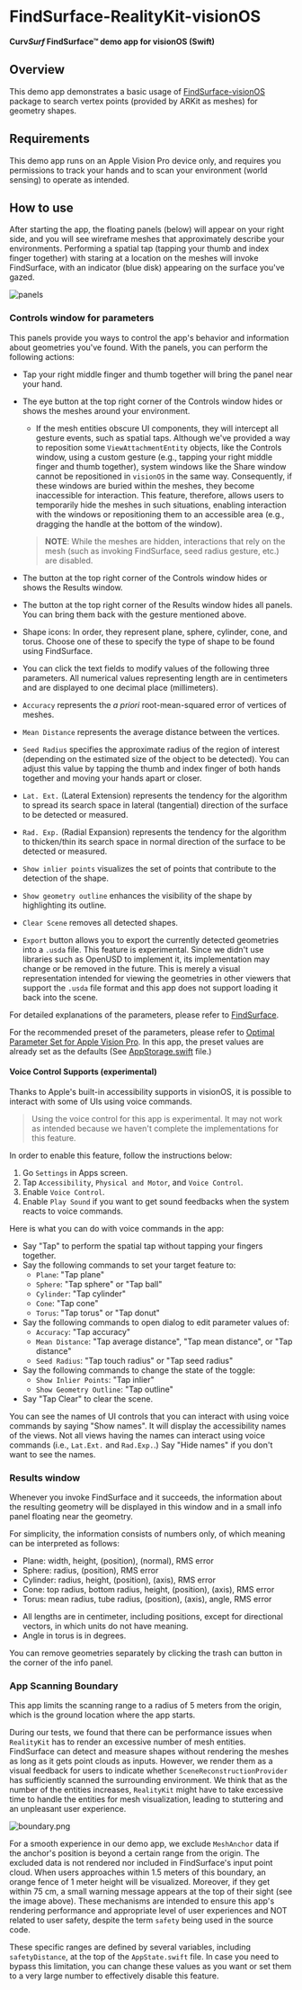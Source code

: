 # FindSurface-RealityKit-visionOS

**Curv*Surf* FindSurface™ demo app for visionOS (Swift)**

## Overview

This demo app demonstrates a basic usage of [FindSurface-visionOS](https://github.com/CurvSurf/FindSurface-visionOS/tree/main) package to search vertex points (provided by ARKit as meshes) for geometry shapes.

## Requirements

This demo app runs on an Apple Vision Pro device only, and requires you permissions to track your hands and to scan your environment (world sensing) to operate as intended.

## How to use

After starting the app, the floating panels (below) will appear on your right side, and you will see wireframe meshes that approximately describe your environments. Performing a spatial tap (tapping your thumb and index finger together) with staring at a location on the meshes will invoke FindSurface, with an indicator (blue disk) appearing on the surface you've gazed.

![panels](images/panels.png)

### Controls window for parameters

This panels provide you ways to control the app's behavior and information about geometries you've found. With the panels, you can perform the following actions:

- Tap your right middle finger and thumb together will bring the panel near your hand.
- The eye button at the top right corner of the Controls window hides or shows the meshes around your environment. 

   - If the mesh entities obscure UI components, they will intercept all gesture events, such as spatial taps. Although we've provided a way to reposition some `ViewAttachmentEntity` objects, like the Controls window, using a custom gesture (e.g., tapping your right middle finger and thumb together), system windows like the Share window cannot be repositioned in `visionOS` in the same way. Consequently, if these windows are buried within the meshes, they become inaccessible for interaction. This feature, therefore, allows users to temporarily hide the meshes in such situations, enabling interaction with the windows or repositioning them to an accessible area (e.g., dragging the handle at the bottom of the window).
  > **NOTE**: While the meshes are hidden, interactions that rely on the mesh (such as invoking FindSurface, seed radius gesture, etc.) are disabled.

- The button at the top right corner of the Controls window hides or shows the Results window.
- The button at the top right corner of the Results window hides all panels. You can bring them back with the gesture mentioned above.
- Shape icons: In order, they represent plane, sphere, cylinder, cone, and torus. Choose one of these to specify the type of shape to be found using FindSurface.
- You can click the text fields to modify values of the following three parameters. All numerical values representing length are in centimeters and are displayed to one decimal place (millimeters).
- `Accuracy` represents the *a priori* root-mean-squared error of vertices of meshes.
- `Mean Distance` represents the average distance between the vertices.
- `Seed Radius` specifies the approximate radius of the region of interest (depending on the estimated size of the object to be detected). You can adjust this value by tapping the thumb and index finger of both hands together and moving your hands apart or closer.
- `Lat. Ext.` (Lateral Extension) represents the tendency for the algorithm to spread its search space in lateral (tangential) direction of the surface to be detected or measured.
- `Rad. Exp.` (Radial Expansion) represents the tendency for the algorithm to thicken/thin its search space in normal direction of the surface to be detected or measured.
- `Show inlier points` visualizes the set of points that contribute to the detection of the shape.
- `Show geometry outline` enhances the visibility of the shape by highlighting its outline.
- `Clear Scene` removes all detected shapes.
- `Export` button allows you to export the currently detected geometries into a `.usda` file. This feature is experimental. Since we didn't use libraries such as OpenUSD to implement it, its implementation may change or be removed in the future. This is merely a visual representation intended for viewing the geometries in other viewers that support the `.usda` file format and this app does not support loading it back into the scene.

For detailed explanations of the parameters, please refer to [FindSurface](https://github.com/CurvSurf/FindSurface#how-does-it-work).

For the recommended preset of the parameters, please refer to [Optimal Parameter Set for Apple Vision Pro](https://github.com/CurvSurf/FindSurface-visionOS#optimal-parameter-set-for-apple-vision-pro). In this app, the preset values are already set as the defaults (See [AppStorage.swift](FindSurfaceST-visionOS/App/AppStorage.swift) file.)

#### Voice Control Supports (experimental)

Thanks to Apple's built-in accessibility supports in visionOS, it is possible to interact with some of UIs using voice commands.
> Using the voice control for this app is experimental. It may not work as intended because we haven't complete the implementations for this feature.

In order to enable this feature, follow the instructions below:
1. Go `Settings` in Apps screen.
2. Tap `Accessibility`, `Physical and Motor`, and `Voice Control`.
3. Enable `Voice Control`.
4. Enable `Play Sound` if you want to get sound feedbacks when the system reacts to voice commands.

Here is what you can do with voice commands in the app:
- Say "Tap" to perform the spatial tap without tapping your fingers together.
- Say the following commands to set your target feature to:
   - `Plane`: "Tap plane"
   - `Sphere`: "Tap sphere" or "Tap ball"
   - `Cylinder`: "Tap cylinder"
   - `Cone`: "Tap cone"
   - `Torus`: "Tap torus" or "Tap donut"
- Say the following commands to open dialog to edit parameter values of:
   - `Accuracy`: "Tap accuracy"
   - `Mean Distance`: "Tap average distance", "Tap mean distance", or "Tap distance"
   - `Seed Radius`: "Tap touch radius" or "Tap seed radius"
- Say the following commands to change the state of the toggle:
   - `Show Inlier Points`: "Tap inlier"
   - `Show Geometry Outline`: "Tap outline"
- Say "Tap Clear" to clear the scene.

You can see the names of UI controls that you can interact with using voice commands by saying "Show names". It will display the accessibility names of the views. Not all views having the names can interact using voice commands (i.e., `Lat.Ext.` and `Rad.Exp.`.) Say "Hide names" if you don't want to see the names.

### Results window

Whenever you invoke FindSurface and it succeeds, the information about the resulting geometry will be displayed in this window and in a small info panel floating near the geometry.

For simplicity, the information consists of numbers only, of which meaning can be interpreted as follows:

- Plane: width, height, (position), (normal), RMS error
- Sphere: radius, (position), RMS error
- Cylinder: radius, height, (position), (axis), RMS error
- Cone: top radius, bottom radius, height, (position), (axis), RMS error
- Torus: mean radius, tube radius, (position), (axis), angle, RMS error

* All lengths are in centimeter, including positions, except for directional vectors, in which units do not have meaning.
* Angle in torus is in degrees.

You can remove geometries separately by clicking the trash can button in the corner of the info panel.

### App Scanning Boundary

This app limits the scanning range to a radius of 5 meters from the origin, which is the ground location where the app starts.

During our tests, we found that there can be performance issues when `RealityKit` has to render an excessive number of mesh entities. FindSurface can detect and measure shapes without rendering the meshes as long as it gets point clouds as inputs. However, we render them as a visual feedback for users to indicate whether `SceneReconstructionProvider` has sufficiently scanned the surrounding environment. We think that as the number of the entities increases, `RealityKit` might have to take excessive time to handle the entities for mesh visualization, leading to stuttering and an unpleasant user experience.

![boundary.png](images/boundary.png)

For a smooth experience in our demo app, we exclude `MeshAnchor` data if the anchor's position is beyond a certain range from the origin. The excluded data is not rendered nor included in FindSurface's input point cloud. When users approaches within 1.5 meters of this boundary, an orange fence of 1 meter height will be visualized. Moreover, if they get within 75 cm, a small warning message appears at the top of their sight (see the image above). These mechanisms are intended to ensure this app's rendering performance and appropriate level of user experiences and NOT related to user safety, despite the term `safety` being used in the source code.

These specific ranges are defined by several variables, including `safetyDistance`, at the top of the `AppState.swift` file. In case you need to bypass this limitation, you can change these values as you want or set them to a very large number to effectively disable this feature.
